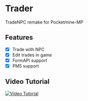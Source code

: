 # Trader

TradeNPC remake for Pocketmine-MP

## Features

- [x] Trade with NPC
- [x] Edit trades in game
- [x] FormAPI support
- [x] PM5 support

## Video Tutorial

[![Video Tutorial](https://img.youtube.com/vi/4Z3Z3YX6Z0c/0.jpg)](https://youtu.be/_K_9dxTpeR0)